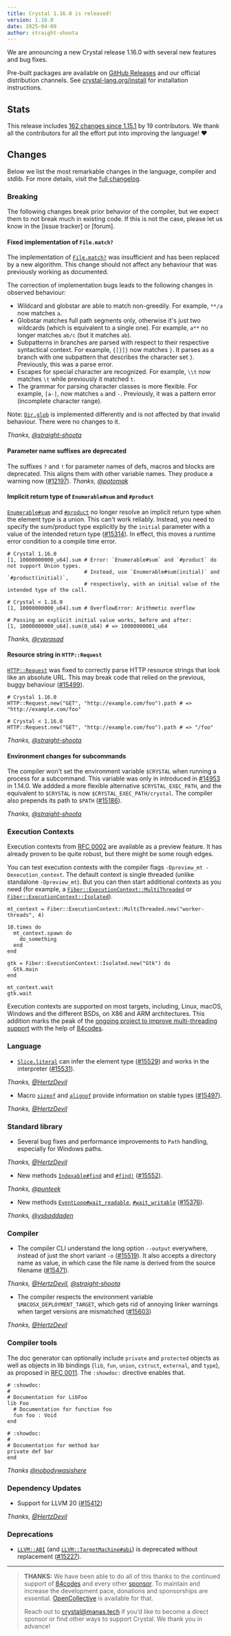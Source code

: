 ```yaml
---
title: Crystal 1.16.0 is released!
version: 1.16.0
date: 2025-04-09
author: straight-shoota
---
```


We are announcing a new Crystal release 1.16.0 with several new features and bug fixes.

Pre-built packages are available on [GitHub Releases](https://github.com/crystal-lang/crystal/releases/tag/1.16.0)
and our official distribution channels.
See [crystal-lang.org/install](https://crystal-lang.org/install/) for
installation instructions.

## Stats

This release includes [162 changes since 1.15.1](https://github.com/crystal-lang/crystal/pulls?q=is%3Apr+milestone%3A1.16.0)
by 19 contributors.  We thank all the contributors for all the effort put into
improving the language! ❤️

## Changes

Below we list the most remarkable changes in the language, compiler and stdlib.
For more details, visit the [full changelog](https://github.com/crystal-lang/crystal/releases/tag/1.16.0).

### Breaking

The following changes break prior behavior of the compiler, but we expect them to not break much in existing code. If this is not the case, please let us know in the [issue tracker] or [forum].

#### Fixed implementation of `File.match?`

The implementation of [`File.match?`] was insufficient and has been replaced by a new algorithm.
This change should not affect any behaviour that was previously working as documented.

The correction of implementation bugs leads to the following changes in observed behaviour:

- Wildcard and globstar are able to match non-greedily. For example, `**/a` now matches `a`.
- Globstar matches full path segments only, otherwise it's just two wildcards (which is equivalent to a single one). For example, `a**` no longer matches `ab/c` (but it matches `ab`).
- Subpatterns in branches are parsed with respect to their respective syntactical context. For example, `{[}]}` now matches `}`.
  It parses as a branch with one subpattern that describes the character set `}`. Previously, this was a parse error.
- Escapes for special character are recognized. For example, `\\t` now matches `\t` while previously it matched `t`.
- The grammar for parsing character classes is more flexible. For example, `[a-]`, now matches `a` and `-`. Previously, it was a pattern error (incomplete character range).

Note: [`Dir.glob`] is implemented differently and is not affected by that invalid behaviour. There were no changes to it.

_Thanks, [@straight-shoota]_

#### Parameter name suffixes are deprecated

The suffixes `?` and `!` for parameter names of defs, macros and blocks are deprecated.  This aligns them with other variable names.  They produce a warning now ([#12197]).
_Thanks, [@potomak]_

[#12197]: https://github.com/crystal-lang/crystal/issues/12197

#### Implicit return type of `Enumerable#sum` and `#product`

[`Enumerable#sum`] and [`#product`][`Enumerable#product`] no longer resolve an implicit return type when the element type is a union. This can't work reliably.
Instead, you need to specify the sum/product type explicitly by the `initial` parameter with a value of the intended return type ([#15314]).
In effect, this moves a runtime error condition to a compile time error.

```cr
# Crystal 1.16.0
[1, 10000000000_u64].sum # Error: `Enumerable#sum` and `#product` do not support Union types.
                         # Instead, use `Enumerable#sum(initial)` and `#product(initial)`,
                         # respectively, with an initial value of the intended type of the call.

# Crystal < 1.16.0
[1, 10000000000_u64].sum # OverflowError: Arithmetic overflow

# Passing an explicit initial value works, before and after:
[1, 10000000000_u64].sum(0_u64) # => 10000000001_u64
```

_Thanks, [@rvprasad]_

[#15314]: https://github.com/crystal-lang/crystal/issues/15314

#### Resource string in `HTTP::Request`

[`HTTP::Request`] was fixed to correctly parse HTTP resource strings that look like an absolute URL.
This may break code that relied on the previous, buggy behaviour ([#15499]).

```cr
# Crystal 1.16.0
HTTP::Request.new("GET", "http://example.com/foo").path # => "http://example.com/foo"

# Crystal < 1.16.0
HTTP::Request.new("GET", "http://example.com/foo").path # => "/foo"
```

_Thanks, [@straight-shoota]_

[#15499]: https://github.com/crystal-lang/crystal/issues/15499

#### Environment changes for subcommands

The compiler won't set the environment variable `$CRYSTAL` when running a process for a subcommand.
This variable was only in introduced in [#14953] in 1.14.0.
We addded a more flexible alternative `$CRYSTAL_EXEC_PATH`, and the equivalent to `$CRYSTAL` is now `$CRYSTAL_EXEC_PATH/crystal`. The compiler also prepends its path to `$PATH` ([#15186]).

_Thanks, [@straight-shoota]_

[#14953]: https://github.com/crystal-lang/crystal/issues/14953
[#15186]: https://github.com/crystal-lang/crystal/issues/15186

### Execution Contexts

Execution contexts from [RFC 0002] are available as a preview feature.
It has already proven to be quite robust, but there might be some rough edges.

You can test execution contexts with the compiler flags `-Dpreview_mt -Dexecution_context`.
The default context is single threaded (unlike standalone `-Dpreview_mt`).
But you can then start additional contexts as you need (for example, a [`Fiber::ExecutionContext::MultiThreaded`] or [`Fiber::ExecutionContext::Isolated`]).

```cr
mt_context = Fiber::ExecutionContext::MultiThreaded.new("worker-threads", 4)

10.times do
  mt_context.spawn do
    do_something
  end
end

gtk = Fiber::ExecutionContext::Isolated.new("Gtk") do
  Gtk.main
end

mt_context.wait
gtk.wait
```

Execution contexts are supported on most targets, including, Linux, macOS, Windows and the different BSDs, on X86 and ARM architectures.
This addition marks the peak of the [ongoing project to improve multi-threading support] with the help of [84codes].

[RFC 0002]: https://github.com/crystal-lang/rfcs/pull/2
[`Fiber::ExecutionContext::MultiThreaded`]: https://crystal-lang.org/api/master/Fiber/ExecutionContext/MultiThreaded.html
[`Fiber::ExecutionContext::Isolated`]: https://crystal-lang.org/api/master/Fiber/ExecutionContext/Isolated.html
[ongoing project to improve multi-threading support]: /2024/02/09/84codes-manas-mt/

### Language

- [`Slice.literal`] can infer the element type ([#15529]) and works in the interpreter ([#15531]).

_Thanks, [@HertzDevil]_

- Macro [`sizeof`][`Crystal::Macros#sizeof`] and [`alignof`][`Crystal::Macros#alignof`] provide information on stable types ([#15497]).

_Thanks, [@HertzDevil]_

[#15529]: https://github.com/crystal-lang/crystal/issues/15529
[#15531]: https://github.com/crystal-lang/crystal/issues/15531
[#15497]: https://github.com/crystal-lang/crystal/issues/15497

### Standard library

- Several bug fixes and performance improvements to `Path` handling, especially for Windows paths.

_Thanks, [@HertzDevil]_

- New methods [`Indexable#find`] and [`#find!`][`Indexable#find!`] ([#15552]).

_Thanks, [@punteek]_

- New methods [`EventLoop#wait_readable`], [`#wait_writable`] ([#15376]).

_Thanks, [@ysbaddaden]_

[#15552]: https://github.com/crystal-lang/crystal/issues/15552
[#15376]: https://github.com/crystal-lang/crystal/issues/15376

### Compiler

- The compiler CLI understand the long option `--output` everywhere, instead of just the short variant `-o` ([#15519]). It also accepts a directory name as value, in which case the file name is derived from the source filename ([#15471]).

_Thanks, [@HertzDevil], [@straight-shoota]_

- The compiler respects the environment variable `$MACOSX_DEPLOYMENT_TARGET`, which gets
  rid of annoying linker warnings when target versions are mismatched ([#15603])

_Thanks, [@HertzDevil]_

[#15519]: https://github.com/crystal-lang/crystal/issues/15519
[#15471]: https://github.com/crystal-lang/crystal/issues/15471
[#15603]: https://github.com/crystal-lang/crystal/issues/15603

### Compiler tools

The doc generator can optionally include `private` and `protected` objects as well as objects in lib bindings (`lib`, `fun`, `union`, `cstruct`, `external`, and `type`), as proposed in [RFC 0011](https://github.com/crystal-lang/rfcs/blob/main/text/0011-extending-api-docs.md). The `:showdoc:` directive enables that.

```crystal
# :showdoc:
#
# Documentation for LibFoo
lib Foo
  # Documentation for function foo
  fun foo : Void
end

# :showdoc:
#
# Documentation for method bar
private def bar
end
```

_Thanks [@nobodywasishere]_

### Dependency Updates

- Support for LLVM 20 ([#15412])

_Thanks, [@HertzDevil]_

[#15412]: https://github.com/crystal-lang/crystal/issues/15412

### Deprecations

- [`LLVM::ABI`] (and [`LLVM::TargetMachine#abi`]) is deprecated without replacement ([#15227]).

[#15227]: https://github.com/crystal-lang/crystal/issues/15227

---

> **THANKS:**
> We have been able to do all of this thanks to the continued support of [84codes] and every other [sponsor](/sponsors).
> To maintain and increase the development pace, donations and sponsorships are
> essential.  [OpenCollective](https://opencollective.com/crystal-lang) is
> available for that.
>
> Reach out to [crystal@manas.tech](mailto:crystal@manas.tech)
> if you’d like to become a direct sponsor or find other ways to support Crystal.
> We thank you in advance!

[84codes]: https://www.84codes.com/
[`LLVM::ABI`]: https://crystal-lang.org/api/1.16.0/LLVM/ABI.html
[`Enumerable#sum`]: https://crystal-lang.org/api/1.16.0/Enumerable.html#sum-instance-method
[`LLVM::TargetMachine#abi`]: https://crystal-lang.org/api/1.16.0/LLVM/TargetMachine.html#abi-instance-method
[`Enumerable#product`]: https://crystal-lang.org/api/1.16.0/Enumerable.html#product-instance-method
[`HTTP::Request`]: https://crystal-lang.org/api/1.16.0/HTTP/Request.html#-instance-method
[`File.match?`]: https://crystal-lang.org/api/1.16.0/File.html#match%3F(pattern%3AString%2Cpath%3APath|String)%3ABool-class-method
[`Dir.glob`]: https://crystal-lang.org/api/1.16.0/Dir.html#glob(patterns:Enumerable,match:File::MatchOptions=File::MatchOptions.glob_default,follow_symlinks:Bool=false):Array(String)-class-method
[`Slice.literal`]: https://crystal-lang.org/api/1.16.0/Slice.html#literal(*args)-class-method
[`Crystal::Macros#sizeof`]: https://crystal-lang.org/api/1.16.0/Crystal/Macros.html#sizeof(type):NumberLiteral-instance-method
[`Crystal::Macros#alignof`]: https://crystal-lang.org/api/1.16.0/Crystal/Macros.html#alignof(type):NumberLiteral-instance-method
[`Indexable#find`]: https://crystal-lang.org/api/1.16.0/Indexable.html#find(if_none=nil,offset:Int=0,&:T-%3E)-instance-method
[`Indexable#find!`]: https://crystal-lang.org/api/1.16.0/Indexable.html#find%21%28offset%3AInt%3D0%2C%26%3AT-%3E%29-instance-method
[`EventLoop#wait_readable`]: https://crystal-lang.org/api/1.16.0/Crystal/EventLoop/FileDescriptor.html#wait_readable%28file_descriptor%3ACrystal%3A%3ASystem%3A%3AFileDescriptor%29%3ANil-instance-method
[`#wait_writable`]: https://crystal-lang.org/api/1.16.0/Crystal/EventLoop/FileDescriptor.html#wait_writeable%28file_descriptor%3ACrystal%3A%3ASystem%3A%3AFileDescriptor%29%3ANil-instance-method
[@HertzDevil]: https://github.com/HertzDevil
[@nobodywasishere]: https://github.com/nobodywasishere
[@potomak]: https://github.com/potomak
[@punteek]: https://github.com/punteek
[@rvprasad]: https://github.com/rvprasad
[@straight-shoota]: https://github.com/straight-shoota
[@ysbaddaden]: https://github.com/ysbaddaden

